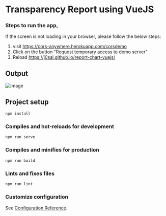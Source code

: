 # Transparency Report using VueJS

### Steps to run the app,

If the screen is not loading in your browser, please follow the below steps:

1. visit https://cors-anywhere.herokuapp.com/corsdemo
2. Click on the button "Request temporary access to demo server"
3. Reload https://j0sal.github.io/report-chart-vuejs/

## Output

![image](https://user-images.githubusercontent.com/52382282/226277304-c47fea1b-4862-414d-82c8-aee277c808a8.png)

## Project setup

```
npm install
```

### Compiles and hot-reloads for development

```
npm run serve
```

### Compiles and minifies for production

```
npm run build
```

### Lints and fixes files

```
npm run lint
```

### Customize configuration

See [Configuration Reference](https://cli.vuejs.org/config/).
